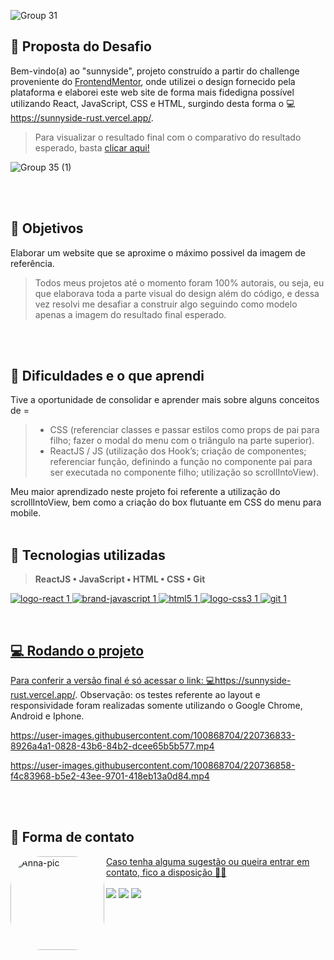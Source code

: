 ![Group 31](https://user-images.githubusercontent.com/100868704/220735204-b132299b-c4f7-4df5-8a01-d1d37062e4b4.svg)

## 🚀 Proposta do Desafio
Bem-vindo(a) ao "sunnyside", projeto construído a partir do challenge proveniente do [FrontendMentor](https://www.frontendmentor.io/challenges/sunnyside-agency-landing-page-7yVs3B6ef), onde utilizei o design fornecido pela plataforma e elaborei este web site de forma mais fidedigna possível utilizando React, JavaScript, CSS e HTML, surgindo desta forma o 💻<https://sunnyside-rust.vercel.app/>.
<br>
> Para visualizar o resultado final com o comparativo do resultado esperado, basta [clicar aqui!](https://www.frontendmentor.io/solutions/sunnyside-with-reactjs-0wKmZZe3E8)

![Group 35 (1)](https://user-images.githubusercontent.com/100868704/220737884-c9beb9fc-9375-4e3d-90bb-2bf9559938cb.svg)

<br><br>


## 🎯 Objetivos
Elaborar um website que se aproxime o máximo possivel da imagem de referência.
> Todos meus projetos até o momento foram 100% autorais, ou seja, eu que elaborava toda a parte visual do design além do código, e dessa vez resolvi me desafiar a construir algo seguindo como modelo apenas a imagem do resultado final esperado.

<br><br>


## 🧠 Dificuldades e o que aprendi
Tive a oportunidade de consolidar e aprender mais sobre alguns conceitos de =
> - CSS (referenciar classes e passar estilos como props de pai para filho; fazer o modal do menu com o triângulo na parte superior).
> - ReactJS / JS (utilização dos Hook’s; criação de componentes; referenciar função, definindo a função no componente pai para ser executada no componente filho; utilização so scrollIntoView).

Meu maior aprendizado neste projeto foi referente a utilização do scrollIntoView, bem como a criação do box flutuante em CSS do menu para mobile.
<br><br>


## 🔧 Tecnologias utilizadas
  > **ReactJS • JavaScript • HTML • CSS • Git**
<div>
  <a href="https://github.com/annaluizacamargo">

  ![logo-react 1](https://user-images.githubusercontent.com/100868704/218358133-7e5bcdf6-c57f-4c8b-9c32-ce1417ea5b93.svg)
  ![brand-javascript 1](https://user-images.githubusercontent.com/100868704/218358267-b46e966a-3fc6-439b-ac1e-caf61b086388.svg)
  ![html5 1](https://user-images.githubusercontent.com/100868704/218358278-b5ecd208-b091-4442-989d-72bc7d0ef528.svg)
  ![logo-css3 1](https://user-images.githubusercontent.com/100868704/218358284-7b9e67aa-0a83-4bc6-957a-019a23ff822b.svg)
  ![git 1](https://user-images.githubusercontent.com/100868704/218358301-256ca99d-94f8-4c54-bcf2-233062c0685e.svg)
</div>
<br>


## 💻 Rodando o projeto
Para conferir a versão final é só acessar o link: 💻<https://sunnyside-rust.vercel.app/>.
Observação: os testes referente ao layout e responsividade foram realizadas somente utilizando o Google Chrome, Android e Iphone.<br>

https://user-images.githubusercontent.com/100868704/220736833-8926a4a1-0828-43b6-84b2-dcee65b5b577.mp4

https://user-images.githubusercontent.com/100868704/220736858-f4c83968-b5e2-43ee-9701-418eb13a0d84.mp4

<br><br>

## 🌺 Forma de contato
<div style="display: inline_block">
  <a href="https://www.linkedin.com/in/anna-luiza-camargo-fistarol/">
  <img align="left" alt="Anna-pic" height="150em" style="border-radius:50px;" src="https://user-images.githubusercontent.com/100868704/219107511-ef3404d3-801a-4edf-9fe2-b65c2e43cb07.png">
  Caso tenha alguma sugestão ou queira entrar em contato, fico a disposição 🥰💖
</div>
<br>

<div>
  <a href="https://www.linkedin.com/in/anna-luiza-camargo-fistarol/" target="_blank"><img src="https://img.shields.io/badge/-LinkedIn-%230077B5?style=for-the-badge&logo=linkedin&logoColor=white" target="_blank"></a> 
  <a href = "mailto:luizafistarol@gmail.com"><img src="https://img.shields.io/badge/Gmail-D14836?style=for-the-badge&logo=gmail&logoColor=white" target="_blank"></a>
  <a href="https://www.instagram.com/annaluiza.711/"><img src="https://img.shields.io/badge/Instagram-E4405F?style=for-the-badge&logo=instagram&logoColor=white" target="_blank"></a> 
</div>
<br><br>
